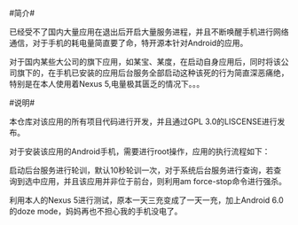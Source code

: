 #简介#

已经受不了国内大量应用在退出后开启大量服务进程，并且不断唤醒手机进行网络通信，对于手机的耗电量简直要了命，特开源本针对Android的应用。

对于国内某些大公司的旗下应用，如某宝、某度，在启动自身应用后，同时将该公司旗下的，在手机已安装的应用后台服务全部启动这种该死的行为简直深恶痛绝，特别是在本人使用着Nexus 5,电量极其匮乏的情况下。。。

#说明#

本仓库对该应用的所有项目代码进行开发，并且通过GPL 3.0的LISCENSE进行发布。

对于安装该应用的Android手机，需要进行root操作，应用的执行流程如下：

启动后台服务进行轮训，默认10秒轮训一次，对于系统后台服务进行查询，若查询到选中应用，并且该应用并非位于前台，则利用am force-stop命令进行强杀。

利用本人的Nexus 5进行测试，原本一天三充变成了一天一充，加上Android 6.0的doze mode，妈妈再也不担心我的手机没电了。